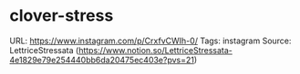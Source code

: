 # clover-stress

URL: https://www.instagram.com/p/CrxfvCWIh-0/
Tags: instagram
Source: LettriceStressata (https://www.notion.so/LettriceStressata-4e1829e79e254440bb6da20475ec403e?pvs=21)